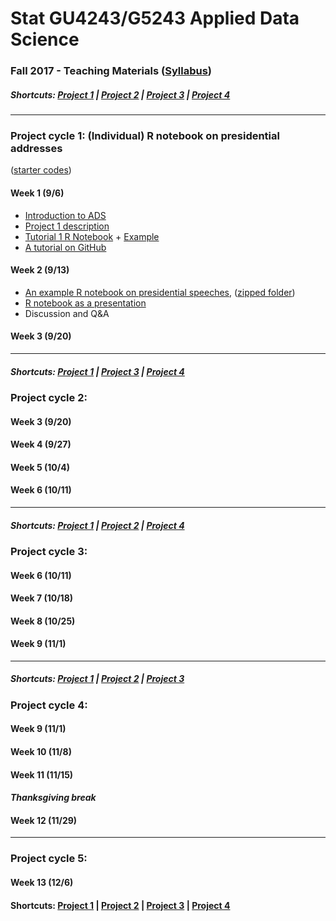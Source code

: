 # Stat GU4243/G5243 Applied Data Science
### Fall 2017 - Teaching Materials ([Syllabus](CourseInfo/G5243_Fall_2017_ADS.md))

##### Shortcuts: [Project 1](#project-cycle-1-individual-r-notebook-on-presidential-addresses) | [Project 2](#project-cycle-2-shiny-app-development) | [Project 3](#project-cycle-3-predictive-modeling) | [Project 4](#project-cycle-4-algorithm-implementation-and-evaluation)
----
### Project cycle 1: (Individual) R notebook on presidential addresses 
([starter codes](/Projects_StarterCodes/Project1-RNotebook))
#### Week 1 (9/6)
+ [Introduction to ADS](Tutorials/Intro.pdf)
+ [Project 1 description](Projects_StarterCodes/Project1-RNotebook/doc/Proj1_desc.md)
+ [Tutorial 1 R Notebook](https://cdn.rawgit.com/TZstatsADS/ADS_Teaching/04f772cb/Tutorials/tutorial_rnotebook.html) + [Example](https://github.com/TZstatsADS/Fall2016-proj1-grp7)
+ [A tutorial on GitHub](Tutorials/wk1-GitHub_simplified)

#### Week 2 (9/13)
+ [An example R notebook on presidential speeches](Tutorials/wk2-TextMining), ([zipped folder](Tutorials/wk2-TextMining.zip))
+ [R notebook as a presentation](Tutorials/wk2-TextMining/doc/InteractiveWordCloud.Rmd)
+ Discussion and Q&A
#### Week 3 (9/20)

----
##### Shortcuts: [Project 1](#project-cycle-1-individual-r-notebook-on-presidential-addresses) | [Project 3](#project-cycle-3-predictive-modeling) | [Project 4](#project-cycle-4-algorithm-implementation-and-evaluation)

### Project cycle 2: 
#### Week 3 (9/20)

#### Week 4 (9/27)


#### Week 5 (10/4)


#### Week 6 (10/11)

----
##### Shortcuts: [Project 1](#project-cycle-1-individual-r-notebook-on-presidential-addresses) | [Project 2](#project-cycle-2-shiny-app-development) | [Project 4](#project-cycle-4-algorithm-implementation-and-evaluation)

### Project cycle 3: 

#### Week 6 (10/11)

#### Week 7 (10/18)


#### Week 8 (10/25)

#### Week 9 (11/1) 


----
##### Shortcuts: [Project 1](#project-cycle-1-individual-r-notebook-on-presidential-addresses) | [Project 2](#project-cycle-2-shiny-app-development) | [Project 3](#project-cycle-3-predictive-modeling) 

### Project cycle 4: 

#### Week 9 (11/1)

#### Week 10 (11/8)


#### Week 11 (11/15)

#### *Thanksgiving break*

#### Week 12 (11/29)

----
### Project cycle 5: 

#### Week 13 (12/6)

#### Shortcuts: [Project 1](#project-cycle-1-individual-r-notebook-on-presidential-addresses) | [Project 2](#project-cycle-2-shiny-app-development) | [Project 3](#project-cycle-3-predictive-modeling) | [Project 4](#project-cycle-4-algorithm-implementation-and-evaluation)

